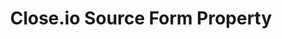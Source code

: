 ---
# -------------------------- #
#     USING THIS TEMPLATE    #
# -------------------------- #

## NEED HELP USING THIS TEMPLATE? SEE:
## https://docs-about-stitch-docs.netlify.com/reference/connect-templates/destination-form-property/
## FOR INSTRUCTIONS & REFERENCE INFO


# -------------------------- #
#        CONTENT TYPE        #
# -------------------------- #

product-type: "connect"
content-type: "api-form"
form-type: "source"
key: "source-form-properties-closeio-object"


# -------------------------- #
#        OBJECT INFO         #
# -------------------------- #

title: "Close.io Source Form Property"
api-type: "platform.closeio"
display-name: "Close.io"

source-type: "saas"
docs-name: "closeio"

description: ""


# -------------------------- #
#      OBJECT ATTRIBUTES     #
# -------------------------- #

uses-start-date: true

object-attributes:
  - name: "api_key"
    type: "string"
    required: true
    description: |
      Your {{ form-property.display_name }} API key. API keys can be generated in {{ form-property.display_name }} by navigating to **Settings > Your API Keys**.
    value: "<API_KEY>"
---